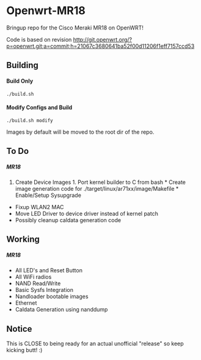 # Openwrt-MR18

Bringup repo for the Cisco Meraki MR18 on OpenWRT!

Code is based on revision http://git.openwrt.org/?p=openwrt.git;a=commit;h=21067c3680641ba52f00d11206f1eff7157ccd53

Building
-----
#### Build Only
`./build.sh`

#### Modify Configs and Build
`./build.sh modify`

Images by default will be moved to the root dir of the repo.

To Do
-----
##### MR18
  1. Create Device Images
    1. Port kernel builder to C from bash
    * Create image generation code for ./target/linux/ar71xx/image/Makefile
    * Enable/Setup Sysupgrade
  * Fixup WLAN2 MAC
  * Move LED Driver to device driver instead of kernel patch
  * Possibly cleanup caldata generation code

Working
-----
##### MR18
  * All LED's and Reset Button
  * All WiFi radios
  * NAND Read/Write
  * Basic Sysfs Integration
  * Nandloader bootable images
  * Ethernet
  * Caldata Generation using nanddump

Notice
------
This is CLOSE to being ready for an actual unofficial "release" so keep kicking butt! :)
